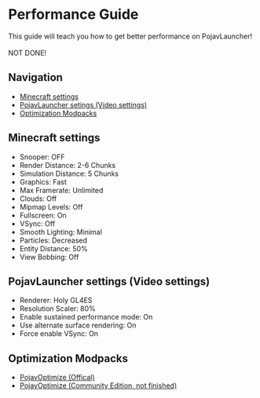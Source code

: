 # Performance Guide
This guide will teach you how to get better performance on PojavLauncher! <br />
<br />
NOT DONE! <br />

## Navigation
- [Minecraft settings](#minecraft-settings)
- [PojavLauncher setings (Video settings)](#pojavlauncher-settings-video-settings)
- [Optimization Modpacks](#optimization-modpacks)

## Minecraft settings 
- Snooper: OFF
- Render Distance: 2-6 Chunks
- Simulation Distance: 5 Chunks
- Graphics: Fast
- Max Framerate: Unlimited
- Clouds: Off
- Mipmap Levels: Off
- Fullscreen: On
- VSync: Off
- Smooth Lighting: Minimal
- Particles: Decreased
- Entity Distance: 50%
- View Bobbing: Off

## PojavLauncher settings (Video settings)
- Renderer: Holy GL4ES
- Resolution Scaler: 80%
- Enable sustained performance mode: On
- Use alternate surface rendering: On
- Force enable VSync: On

## Optimization Modpacks
- [PojavOptimize (Offical)](https://www.mediafire.com/folder/6p1xqhmmihf7x/PojavOptimize)
- [PojavOptimize (Community Edition, not finished)](https://drive.google.com/drive/folders/1u-pwDyJDE0m1BRASEFZNQZwBQ1gd107X?usp=share_link)